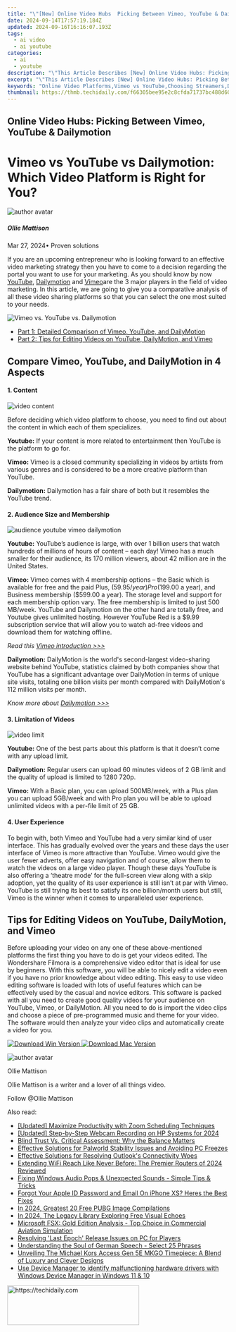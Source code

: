 ```yaml
---
title: "\"[New] Online Video Hubs  Picking Between Vimeo, YouTube & Dailymotion\""
date: 2024-09-14T17:57:19.184Z
updated: 2024-09-16T16:16:07.193Z
tags:
  - ai video
  - ai youtube
categories:
  - ai
  - youtube
description: "\"This Article Describes [New] Online Video Hubs: Picking Between Vimeo, YouTube & Dailymotion\""
excerpt: "\"This Article Describes [New] Online Video Hubs: Picking Between Vimeo, YouTube & Dailymotion\""
keywords: "Online Video Platforms,Vimeo vs YouTube,Choosing Streamers,DailyMovies Comparison,HubVide Content,Video Sharing Tools,Selecting VIDEO Hosts"
thumbnail: https://thmb.techidaily.com/f66305bee95e2c8cfda71737bc488d60f6c275330b2e729ec458216f465e024e.png
---
```


## Online Video Hubs: Picking Between Vimeo, YouTube & Dailymotion

# Vimeo vs YouTube vs Dailymotion: Which Video Platform is Right for You?

![author avatar](https://images.wondershare.com/filmora/article-images/ollie-mattison.jpg)

##### Ollie Mattison

 Mar 27, 2024• Proven solutions

If you are an upcoming entrepreneur who is looking forward to an effective video marketing strategy then you have to come to a decision regarding the portal you want to use for your marketing. As you should know by now [YouTube](https://www.youtube.com/), [Dailymotion](http://www.dailymotion.com/) and [Vimeo](https://www.vimeo.com/)are the 3 major players in the field of video marketing. In this article, we are going to give you a comparative analysis of all these video sharing platforms so that you can select the one most suited to your needs.

![Vimeo vs. YouTube vs. Dailymotion](https://images.wondershare.com/filmora/article-images/vimeo-youtube-dailymotion.png)

* [Part 1: Detailed Comparison of Vimeo, YouTube, and DailyMotion](#part1)
* [Part 2: Tips for Editing Videos on YouTube, DailyMotion, and Vimeo](#part2)

## Compare Vimeo, YouTube, and DailyMotion in 4 Aspects

#### 1\.  Content

![video content](https://images.wondershare.com/filmora/article-images/video-content.jpg)

Before deciding which video platform to choose, you need to find out about the content in which each of them specializes.

**Youtube:** If your content is more related to entertainment then YouTube is the platform to go for.

 **Vimeo:** Vimeo is a closed community specializing in videos by artists from various genres and is considered to be a more creative platform than YouTube.

**Dailymotion:** Dailymotion has a fair share of both but it resembles the YouTube trend.

#### 2\.  Audience Size and Membership

![audience youtube vimeo dailymotion](https://images.wondershare.com/filmora/article-images/audience-youtube-vimeo-dailymotion.jpg)

**Youtube:** YouTube’s audience is large, with over 1 billion users that watch hundreds of millions of hours of content – each day! Vimeo has a much smaller for their audience, its 170 million viewers, about 42 million are in the United States.

**Vimeo:** Vimeo comes with 4 membership options – the Basic which is available for free and the paid Plus, ($59.95/ year) Pro ($199.00 a year), and Business membership ($599.00 a year). The storage level and support for each membership option vary. The free membership is limited to just 500 MB/week. YouTube and Dailymotion on the other hand are totally free, and Youtube gives unlimited hosting. However YouTube Red is a $9.99 subscription service that will allow you to watch ad-free videos and download them for watching offline.

 _Read this [Vimeo introduction >>>](https://tools.techidaily.com/wondershare/filmora/download/)_

**Dailymotion:** DailyMotion is the world's second-largest video-sharing website behind YouTube, statistics claimed by both companies show that YouTube has a significant advantage over DailyMotion in terms of unique site visits, totaling one billion visits per month compared with DailyMotion's 112 million visits per month.

_Know more about [Dailymotion >>>](https://tools.techidaily.com/wondershare/filmora/download/)_

#### 3\.  Limitation of Videos

![video limit](https://images.wondershare.com/filmora/article-images/videolimit-youtube-vimeo-dailymotion.jpg)

**Youtube:** One of the best parts about this platform is that it doesn’t come with any upload limit.

**Dailymotion:** Regular users can upload 60 minutes videos of 2 GB limit and the quality of upload is limited to 1280 720p.

**Vimeo:** With a Basic plan, you can upload 500MB/week, with a Plus plan you can upload 5GB/week and with Pro plan you will be able to upload unlimited videos with a per-file limit of 25 GB.

#### 4\.  User Experience

To begin with, both Vimeo and YouTube had a very similar kind of user interface. This has gradually evolved over the years and these days the user interface of Vimeo is more attractive than YouTube. Vimeo would give the user fewer adverts, offer easy navigation and of course, allow them to watch the videos on a large video player. Though these days YouTube is also offering a ‘theatre mode’ for the full-screen view along with a skip adoption, yet the quality of its user experience is still isn’t at par with Vimeo. YouTube is still trying its best to satisfy its one billion/month users but still, Vimeo is the winner when it comes to unparalleled user experience.

## Tips for Editing Videos on YouTube, DailyMotion, and Vimeo

Before uploading your video on any one of these above-mentioned platforms the first thing you have to do is get your videos edited. The Wondershare Filmora is a comprehensive video editor that is ideal for use by beginners. With this software, you will be able to nicely edit a video even if you have no prior knowledge about video editing. This easy to use video editing software is loaded with lots of useful features which can be effectively used by the casual and novice editors. This software is packed with all you need to create good quality videos for your audience on YouTube, Vimeo, or DailyMotion. All you need to do is import the video clips and choose a piece of pre-programmed music and theme for your video. The software would then analyze your video clips and automatically create a video for you.

[![Download Win Version](https://images.wondershare.com/filmora/guide/download-btn-win.jpg) ](https://tools.techidaily.com/wondershare/filmora/download/) [![Download Mac Version](https://images.wondershare.com/filmora/guide/download-btn-mac.jpg) ](https://tools.techidaily.com/wondershare/filmora/download/)

![author avatar](https://images.wondershare.com/filmora/article-images/ollie-mattison.jpg)

Ollie Mattison

Ollie Mattison is a writer and a lover of all things video.

Follow @Ollie Mattison

<ins class="adsbygoogle"
      style="display:block"
      data-ad-client="ca-pub-7571918770474297"
      data-ad-slot="8358498916"
      data-ad-format="auto"
      data-full-width-responsive="true"></ins>

<span class="atpl-alsoreadstyle">Also read:</span>
<div><ul>
<li><a href="https://visual-screen-recording.techidaily.com/updated-maximize-productivity-with-zoom-scheduling-techniques/"><u>[Updated] Maximize Productivity with Zoom Scheduling Techniques</u></a></li>
<li><a href="https://screen-recording.techidaily.com/updated-step-by-step-webcam-recording-on-hp-systems-for-2024/"><u>[Updated] Step-by-Step Webcam Recording on HP Systems for 2024</u></a></li>
<li><a href="https://tech-savvy.techidaily.com/blind-trust-vs-critical-assessment-why-the-balance-matters/"><u>Blind Trust Vs. Critical Assessment: Why the Balance Matters</u></a></li>
<li><a href="https://youtube-stream.techidaily.com/effective-solutions-for-palworld-stability-issues-and-avoiding-pc-freezes/"><u>Effective Solutions for Palworld Stability Issues and Avoiding PC Freezes</u></a></li>
<li><a href="https://youtube-stream.techidaily.com/effective-solutions-for-resolving-outlooks-connectivity-woes/"><u>Effective Solutions for Resolving Outlook's Connectivity Woes</u></a></li>
<li><a href="https://youtube-stream.techidaily.com/extending-wifi-reach-like-never-before-the-premier-routers-of-2024-reviewed/"><u>Extending WiFi Reach Like Never Before: The Premier Routers of 2024 Reviewed</u></a></li>
<li><a href="https://youtube-stream.techidaily.com/fixing-windows-audio-pops-and-unexpected-sounds-simple-tips-and-tricks/"><u>Fixing Windows Audio Pops & Unexpected Sounds - Simple Tips & Tricks</u></a></li>
<li><a href="https://apple-account.techidaily.com/forgot-your-apple-id-password-and-email-on-iphone-xs-heres-the-best-fixes-by-drfone-ios/"><u>Forgot Your Apple ID Password and Email On iPhone XS? Heres the Best Fixes</u></a></li>
<li><a href="https://some-techniques.techidaily.com/in-2024-greatest-20-free-pubg-image-compilations/"><u>In 2024, Greatest 20 Free PUBG Image Compilations</u></a></li>
<li><a href="https://some-skills.techidaily.com/in-2024-the-legacy-library-exploring-free-visual-echoes/"><u>In 2024, The Legacy Library Exploring Free Visual Echoes</u></a></li>
<li><a href="https://youtube-stream.techidaily.com/microsoft-fsx-gold-edition-analysis-top-choice-in-commercial-aviation-simulation/"><u>Microsoft FSX: Gold Edition Analysis - Top Choice in Commercial Aviation Simulation</u></a></li>
<li><a href="https://youtube-stream.techidaily.com/resolving-last-epoch-release-issues-on-pc-for-players/"><u>Resolving 'Last Epoch' Release Issues on PC for Players</u></a></li>
<li><a href="https://mondly-stories.techidaily.com/understanding-the-soul-of-german-speech-select-25-phrases/"><u>Understanding the Soul of German Speech - Select 25 Phrases</u></a></li>
<li><a href="https://youtube-stream.techidaily.com/unveiling-the-michael-kors-access-gen-5e-mkgo-timepiece-a-blend-of-luxury-and-clever-designs/"><u>Unveiling The Michael Kors Access Gen 5E MKGO Timepiece: A Blend of Luxury and Clever Designs</u></a></li>
<li><a href="https://techidaily.com/use-device-manager-to-identify-malfunctioning-hardware-drivers-with-windows-device-manager-in-windows-11-and-10-by-drivereasy-guide/"><u>Use Device Manager to identify malfunctioning hardware drivers with Windows Device Manager in Windows 11 & 10</u></a></li>
</ul></div>

<!-- affiliate ads begin -->
<a href="https://appsumo.8odi.net/c/5597632/2137393/7443" target="_top" id="2137393">
  <img src="//a.impactradius-go.com/display-ad/7443-2137393" border="0" alt="https://techidaily.com" width="300" height="90"/>
</a>
<img height="0" width="0" src="https://appsumo.8odi.net/i/5597632/2137393/7443" style="position:absolute;visibility:hidden;" border="0" />
<!-- affiliate ads end -->

